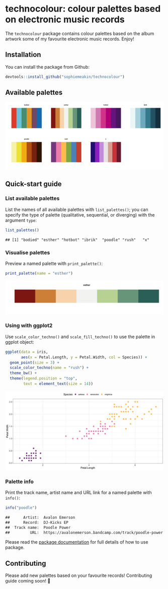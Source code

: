 # technocolour: colour palettes based on electronic music records

The `technocolour` package contains colour palettes based on the album
artwork some of my favourite electronic music records. Enjoy!

## Installation

You can install the package from Github:

``` r
devtools::install_github("sophiemeakin/technocolour")
```

## Available palettes

![](man/figures/unnamed-chunk-2-1.png)

## Quick-start guide

### List available palettes

List the names of all available palettes with `list_palettes()`; you can
specify the type of palette (qualitative, sequential, or diverging) with
the argument `type`:

``` r
list_palettes()
```

    ## [1] "bodied" "esther" "hotbot" "ibrik"  "poodle" "rush"   "x"

### Visualise palettes

Preview a named palette with `print_palette()`:

``` r
print_palette(name = "esther")
```

![](man/figures/vis_palettes-1.png)

### Using with ggplot2

Use `scale_color_techno()` and `scale_fill_techno()` to use the palette
in ggplot object:

``` r
ggplot(data = iris,
       aes(x = Petal.Length, y = Petal.Width, col = Species)) +
  geom_point(size = 3) +
  scale_color_techno(name = "rush") +
  theme_bw() +
  theme(legend.position = "top",
        text = element_text(size = 14))
```

![](man/figures/example1-1.png)

### Palette info

Print the track name, artist name and URL link for a named palette with
`info()`:

``` r
info("poodle")
```

    ##      Artist:  Avalon Emerson 
    ##      Record:  DJ-Kicks EP 
    ##  Track name:  Poodle Power 
    ##         URL:  https://avalonemerson.bandcamp.com/track/poodle-power

Please read the [package
documentation](https://sophiemeakin.github.io/technocolour/reference/index.html)
for full details of how to use package.

## Contributing

Please add new palettes based on your favourite records! Contributing
guide coming soon! 👀
